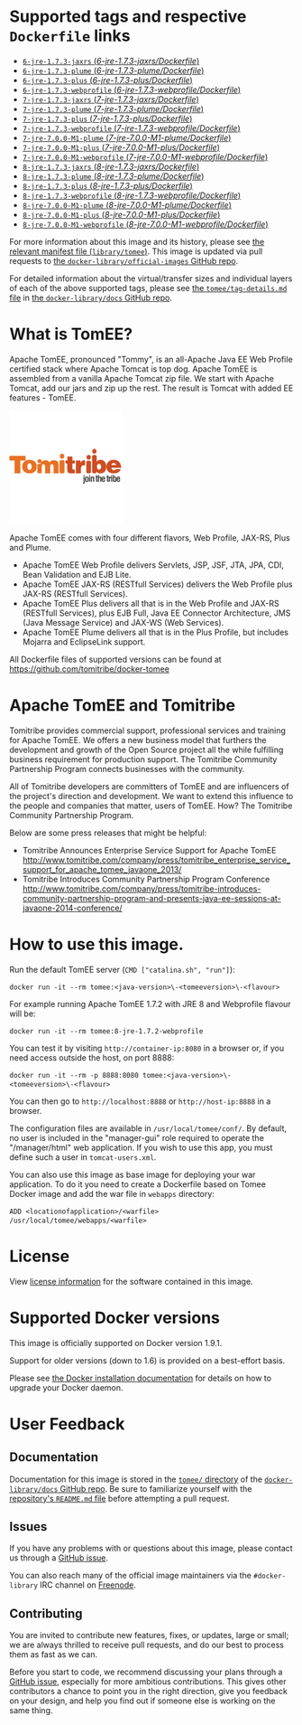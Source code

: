 # Supported tags and respective `Dockerfile` links

-	[`6-jre-1.7.3-jaxrs` (*6-jre-1.7.3-jaxrs/Dockerfile*)](https://github.com/tomitribe/docker-tomee/blob/cc2d1271c971b636f2adaf810d4a50a731e538ec/6-jre-1.7.3-jaxrs/Dockerfile)
-	[`6-jre-1.7.3-plume` (*6-jre-1.7.3-plume/Dockerfile*)](https://github.com/tomitribe/docker-tomee/blob/cc2d1271c971b636f2adaf810d4a50a731e538ec/6-jre-1.7.3-plume/Dockerfile)
-	[`6-jre-1.7.3-plus` (*6-jre-1.7.3-plus/Dockerfile*)](https://github.com/tomitribe/docker-tomee/blob/cc2d1271c971b636f2adaf810d4a50a731e538ec/6-jre-1.7.3-plus/Dockerfile)
-	[`6-jre-1.7.3-webprofile` (*6-jre-1.7.3-webprofile/Dockerfile*)](https://github.com/tomitribe/docker-tomee/blob/cc2d1271c971b636f2adaf810d4a50a731e538ec/6-jre-1.7.3-webprofile/Dockerfile)
-	[`7-jre-1.7.3-jaxrs` (*7-jre-1.7.3-jaxrs/Dockerfile*)](https://github.com/tomitribe/docker-tomee/blob/cc2d1271c971b636f2adaf810d4a50a731e538ec/7-jre-1.7.3-jaxrs/Dockerfile)
-	[`7-jre-1.7.3-plume` (*7-jre-1.7.3-plume/Dockerfile*)](https://github.com/tomitribe/docker-tomee/blob/cc2d1271c971b636f2adaf810d4a50a731e538ec/7-jre-1.7.3-plume/Dockerfile)
-	[`7-jre-1.7.3-plus` (*7-jre-1.7.3-plus/Dockerfile*)](https://github.com/tomitribe/docker-tomee/blob/cc2d1271c971b636f2adaf810d4a50a731e538ec/7-jre-1.7.3-plus/Dockerfile)
-	[`7-jre-1.7.3-webprofile` (*7-jre-1.7.3-webprofile/Dockerfile*)](https://github.com/tomitribe/docker-tomee/blob/cc2d1271c971b636f2adaf810d4a50a731e538ec/7-jre-1.7.3-webprofile/Dockerfile)
-	[`7-jre-7.0.0-M1-plume` (*7-jre-7.0.0-M1-plume/Dockerfile*)](https://github.com/tomitribe/docker-tomee/blob/382ce3542c12417f2594c09c009bae9f6a7ce547/7-jre-7.0.0-M1-plume/Dockerfile)
-	[`7-jre-7.0.0-M1-plus` (*7-jre-7.0.0-M1-plus/Dockerfile*)](https://github.com/tomitribe/docker-tomee/blob/382ce3542c12417f2594c09c009bae9f6a7ce547/7-jre-7.0.0-M1-plus/Dockerfile)
-	[`7-jre-7.0.0-M1-webprofile` (*7-jre-7.0.0-M1-webprofile/Dockerfile*)](https://github.com/tomitribe/docker-tomee/blob/382ce3542c12417f2594c09c009bae9f6a7ce547/7-jre-7.0.0-M1-webprofile/Dockerfile)
-	[`8-jre-1.7.3-jaxrs` (*8-jre-1.7.3-jaxrs/Dockerfile*)](https://github.com/tomitribe/docker-tomee/blob/cc2d1271c971b636f2adaf810d4a50a731e538ec/8-jre-1.7.3-jaxrs/Dockerfile)
-	[`8-jre-1.7.3-plume` (*8-jre-1.7.3-plume/Dockerfile*)](https://github.com/tomitribe/docker-tomee/blob/cc2d1271c971b636f2adaf810d4a50a731e538ec/8-jre-1.7.3-plume/Dockerfile)
-	[`8-jre-1.7.3-plus` (*8-jre-1.7.3-plus/Dockerfile*)](https://github.com/tomitribe/docker-tomee/blob/cc2d1271c971b636f2adaf810d4a50a731e538ec/8-jre-1.7.3-plus/Dockerfile)
-	[`8-jre-1.7.3-webprofile` (*8-jre-1.7.3-webprofile/Dockerfile*)](https://github.com/tomitribe/docker-tomee/blob/cc2d1271c971b636f2adaf810d4a50a731e538ec/8-jre-1.7.3-webprofile/Dockerfile)
-	[`8-jre-7.0.0-M1-plume` (*8-jre-7.0.0-M1-plume/Dockerfile*)](https://github.com/tomitribe/docker-tomee/blob/382ce3542c12417f2594c09c009bae9f6a7ce547/8-jre-7.0.0-M1-plume/Dockerfile)
-	[`8-jre-7.0.0-M1-plus` (*8-jre-7.0.0-M1-plus/Dockerfile*)](https://github.com/tomitribe/docker-tomee/blob/382ce3542c12417f2594c09c009bae9f6a7ce547/8-jre-7.0.0-M1-plus/Dockerfile)
-	[`8-jre-7.0.0-M1-webprofile` (*8-jre-7.0.0-M1-webprofile/Dockerfile*)](https://github.com/tomitribe/docker-tomee/blob/382ce3542c12417f2594c09c009bae9f6a7ce547/8-jre-7.0.0-M1-webprofile/Dockerfile)

For more information about this image and its history, please see [the relevant manifest file (`library/tomee`)](https://github.com/docker-library/official-images/blob/master/library/tomee). This image is updated via pull requests to [the `docker-library/official-images` GitHub repo](https://github.com/docker-library/official-images).

For detailed information about the virtual/transfer sizes and individual layers of each of the above supported tags, please see [the `tomee/tag-details.md` file](https://github.com/docker-library/docs/blob/master/tomee/tag-details.md) in [the `docker-library/docs` GitHub repo](https://github.com/docker-library/docs).

# What is TomEE?

Apache TomEE, pronounced "Tommy", is an all-Apache Java EE Web Profile certified stack where Apache Tomcat is top dog. Apache TomEE is assembled from a vanilla Apache Tomcat zip file. We start with Apache Tomcat, add our jars and zip up the rest. The result is Tomcat with added EE features - TomEE.

![logo](https://raw.githubusercontent.com/docker-library/docs/master/tomee/logo.png)

Apache TomEE comes with four different flavors, Web Profile, JAX-RS, Plus and Plume.

-	Apache TomEE Web Profile delivers Servlets, JSP, JSF, JTA, JPA, CDI, Bean Validation and EJB Lite.
-	Apache TomEE JAX-RS (RESTfull Services) delivers the Web Profile plus JAX-RS (RESTfull Services).
-	Apache TomEE Plus delivers all that is in the Web Profile and JAX-RS (RESTfull Services), plus EJB Full, Java EE Connector Architecture, JMS (Java Message Service) and JAX-WS (Web Services).
-	Apache TomEE Plume delivers all that is in the Plus Profile, but includes Mojarra and EclipseLink support.

All Dockerfile files of supported versions can be found at https://github.com/tomitribe/docker-tomee

# Apache TomEE and Tomitribe

Tomitribe provides commercial support, professional services and training for Apache TomEE. We offers a new business model that furthers the development and growth of the Open Source project all the while fulfilling business requirement for production support. The Tomitribe Community Partnership Program connects businesses with the community.

All of Tomitribe developers are committers of TomEE and are influencers of the project's direction and development. We want to extend this influence to the people and companies that matter, users of TomEE. How? The Tomitribe Community Partnership Program.

Below are some press releases that might be helpful:

-	Tomitribe Announces Enterprise Service Support for Apache TomEE http://www.tomitribe.com/company/press/tomitribe_enterprise_service_support_for_apache_tomee_javaone_2013/
-	Tomitribe Introduces Community Partnership Program Conference http://www.tomitribe.com/company/press/tomitribe-introduces-community-partnership-program-and-presents-java-ee-sessions-at-javaone-2014-conference/

# How to use this image.

Run the default TomEE server (`CMD ["catalina.sh", "run"]`):

	docker run -it --rm tomee:<java-version>\-<tomeeversion>\-<flavour>

For example running Apache TomEE 1.7.2 with JRE 8 and Webprofile flavour will be:

	docker run -it --rm tomee:8-jre-1.7.2-webprofile

You can test it by visiting `http://container-ip:8080` in a browser or, if you need access outside the host, on port 8888:

	docker run -it --rm -p 8888:8080 tomee:<java-version>\-<tomeeversion>\-<flavour>

You can then go to `http://localhost:8888` or `http://host-ip:8888` in a browser.

The configuration files are available in `/usr/local/tomee/conf/`. By default, no user is included in the "manager-gui" role required to operate the "/manager/html" web application. If you wish to use this app, you must define such a user in `tomcat-users.xml`.

You can also use this image as base image for deploying your war application. To do it you need to create a Dockerfile based on Tomee Docker image and add the war file in `webapps` directory:

	ADD <locationofapplication>/<warfile> /usr/local/tomee/webapps/<warfile>

# License

View [license information](http://www.apache.org/licenses/LICENSE-2.0) for the software contained in this image.

# Supported Docker versions

This image is officially supported on Docker version 1.9.1.

Support for older versions (down to 1.6) is provided on a best-effort basis.

Please see [the Docker installation documentation](https://docs.docker.com/installation/) for details on how to upgrade your Docker daemon.

# User Feedback

## Documentation

Documentation for this image is stored in the [`tomee/` directory](https://github.com/docker-library/docs/tree/master/tomee) of the [`docker-library/docs` GitHub repo](https://github.com/docker-library/docs). Be sure to familiarize yourself with the [repository's `README.md` file](https://github.com/docker-library/docs/blob/master/README.md) before attempting a pull request.

## Issues

If you have any problems with or questions about this image, please contact us through a [GitHub issue](https://github.com/docker-library/tomee/issues).

You can also reach many of the official image maintainers via the `#docker-library` IRC channel on [Freenode](https://freenode.net).

## Contributing

You are invited to contribute new features, fixes, or updates, large or small; we are always thrilled to receive pull requests, and do our best to process them as fast as we can.

Before you start to code, we recommend discussing your plans through a [GitHub issue](https://github.com/docker-library/tomee/issues), especially for more ambitious contributions. This gives other contributors a chance to point you in the right direction, give you feedback on your design, and help you find out if someone else is working on the same thing.

